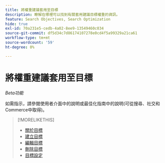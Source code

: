 ```yaml
---
title: 將權重建議套用至目標
description: 瞭解在哪裡可以找到有關套用建議目標權重的資訊。
feature: Search Objectives, Search Optimization
hide: true
exl-id: 70a231e5-cedb-4a02-8ee9-13549460c034
source-git-commit: df5d34c7d86174107278e0cd4f5a99329a21ca61
workflow-type: tm+mt
source-wordcount: '59'
ht-degree: 0%

---
```


# 將權重建議套用至目標

*Beta功能*

如需指示，請參閱使用者介面中的說明或最佳化指南中的說明(可從搜尋、社交和Commerce中取得)。

>[!MORELIKETHIS]
>
>* [關於目標](objective-about.md)
>* [建立目標](objective-create.md)
>* [編輯目標](objective-edit.md)
>* [刪除目標](objective-delete.md)
>* [目標設定](objective-settings.md)
